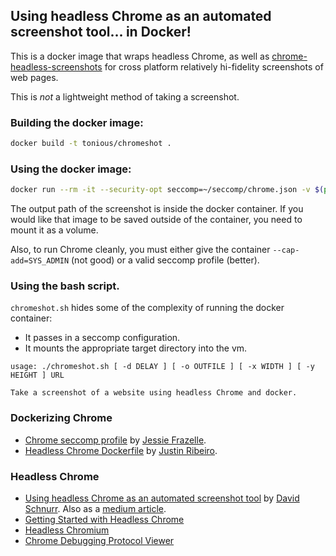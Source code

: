## Using headless Chrome as an automated screenshot tool... in Docker!

This is a docker image that wraps headless Chrome, as well as
[chrome-headless-screenshots](https://github.com/schnerd/chrome-headless-screenshots)
for cross platform relatively hi-fidelity screenshots of web pages.

This is _not_ a lightweight method of taking a screenshot.

### Building the docker image:

```sh
docker build -t tonious/chromeshot .
```

### Using the docker image:

```sh
docker run --rm -it --security-opt seccomp=~/seccomp/chrome.json -v $(pwd):/output tonious/chromeshot --url="https://github.com/tonious/" --full --delay=3000 --output=/output/output.png
```

The output path of the screenshot is inside the docker container.  If you would like that image to be saved outside of the container, you need to mount it as a volume.

Also, to run Chrome cleanly, you must either give the container `--cap-add=SYS_ADMIN` (not good) or a valid seccomp profile (better).

### Using the bash script.

`chromeshot.sh` hides some of the complexity of running the docker container:

  * It passes in a seccomp configuration.
  * It mounts the appropriate target directory into the vm.

```
usage: ./chromeshot.sh [ -d DELAY ] [ -o OUTFILE ] [ -x WIDTH ] [ -y HEIGHT ] URL

Take a screenshot of a website using headless Chrome and docker.
```

### Dockerizing Chrome

- [Chrome seccomp profile](https://raw.githubusercontent.com/jfrazelle/dotfiles/master/etc/docker/seccomp/chrome.json) by [Jessie Frazelle](https://github.com/jessfraz).
- [Headless Chrome Dockerfile](https://github.com/justinribeiro/dockerfiles/blob/master/chrome-headless/Dockerfile) by [Justin Ribeiro](https://github.com/justinribeiro).

### Headless Chrome

- [Using headless Chrome as an automated screenshot tool](https://github.com/schnerd/chrome-headless-screenshots) by [David Schnurr](https://github.com/schner://github.com/schnerd).  Also as a [medium article](https://medium.com/@dschnr/using-headless-chrome-as-an-automated-screenshot-tool-4b07dffba79a).
- [Getting Started with Headless Chrome](https://developers.google.com/web/updates/2017/04/headless-chrome#screenshots)
- [Headless Chromium](https://chromium.googlesource.com/chromium/src/+/lkgr/headless/README.md)
- [Chrome Debugging Protocol Viewer](https://chromedevtools.github.io/debugger-protocol-viewer/tot/)
